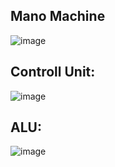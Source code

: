 ## Mano Machine
![image](https://github.com/user-attachments/assets/3f488842-b4b5-4e1c-b90f-bb99db2d2cd7)

## Controll Unit:
![image](https://github.com/user-attachments/assets/46d97272-f247-4144-b7e7-7af30540b8e3)

## ALU:
![image](https://github.com/user-attachments/assets/5143a655-59f9-4538-b8be-56230ee63fd1)
